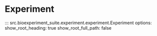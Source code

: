 # Experiment

::: src.bioexperiment_suite.experiment.experiment.Experiment
    options:
        show_root_heading: true
        show_root_full_path: false
